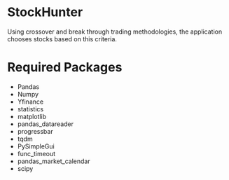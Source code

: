 # StockHunter
Using crossover and break through trading methodologies, the application chooses stocks based on this criteria. 

# Required Packages
- Pandas
- Numpy
- Yfinance
- statistics
- matplotlib
- pandas_datareader
- progressbar
- tqdm
- PySimpleGui
- func_timeout
- pandas_market_calendar
- scipy


